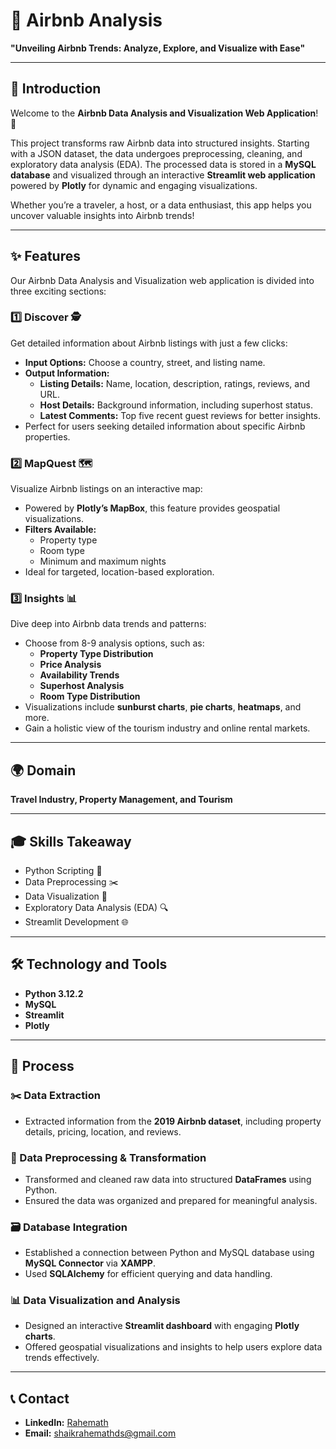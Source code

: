 # 🏡 Airbnb Analysis  
**"Unveiling Airbnb Trends: Analyze, Explore, and Visualize with Ease"**  

---  

## 📘 Introduction  
Welcome to the **Airbnb Data Analysis and Visualization Web Application**! 🚀  

This project transforms raw Airbnb data into structured insights. Starting with a JSON dataset, the data undergoes preprocessing, cleaning, and exploratory data analysis (EDA). The processed data is stored in a **MySQL database** and visualized through an interactive **Streamlit web application** powered by **Plotly** for dynamic and engaging visualizations.  

Whether you’re a traveler, a host, or a data enthusiast, this app helps you uncover valuable insights into Airbnb trends!  

---  

## ✨ Features  

Our Airbnb Data Analysis and Visualization web application is divided into three exciting sections:  

### 1️⃣ Discover 🕵️  
Get detailed information about Airbnb listings with just a few clicks:  
- **Input Options:** Choose a country, street, and listing name.  
- **Output Information:**  
  - **Listing Details:** Name, location, description, ratings, reviews, and URL.  
  - **Host Details:** Background information, including superhost status.  
  - **Latest Comments:** Top five recent guest reviews for better insights.  
- Perfect for users seeking detailed information about specific Airbnb properties.  

### 2️⃣ MapQuest 🗺️  
Visualize Airbnb listings on an interactive map:  
- Powered by **Plotly’s MapBox**, this feature provides geospatial visualizations.  
- **Filters Available:**  
  - Property type  
  - Room type  
  - Minimum and maximum nights  
- Ideal for targeted, location-based exploration.  

### 3️⃣ Insights 📊  
Dive deep into Airbnb data trends and patterns:  
- Choose from 8-9 analysis options, such as:  
  - **Property Type Distribution**  
  - **Price Analysis**  
  - **Availability Trends**  
  - **Superhost Analysis**  
  - **Room Type Distribution**  
- Visualizations include **sunburst charts**, **pie charts**, **heatmaps**, and more.  
- Gain a holistic view of the tourism industry and online rental markets.  

---  

## 🌍 Domain  
**Travel Industry, Property Management, and Tourism**  

---  

## 🎓 Skills Takeaway  
- Python Scripting 🐍  
- Data Preprocessing ✂️  
- Data Visualization 🎨  
- Exploratory Data Analysis (EDA) 🔍  
- Streamlit Development 🌐  

---  

## 🛠️ Technology and Tools  
- **Python 3.12.2**  
- **MySQL**  
- **Streamlit**  
- **Plotly**  

---  

## 🚀 Process  

### ✂️ Data Extraction  
- Extracted information from the **2019 Airbnb dataset**, including property details, pricing, location, and reviews.  

### 🔁 Data Preprocessing & Transformation  
- Transformed and cleaned raw data into structured **DataFrames** using Python.  
- Ensured the data was organized and prepared for meaningful analysis.  

### 🗃️ Database Integration  
- Established a connection between Python and MySQL database using **MySQL Connector** via **XAMPP**.  
- Used **SQLAlchemy** for efficient querying and data handling.  

### 📊 Data Visualization and Analysis  
- Designed an interactive **Streamlit dashboard** with engaging **Plotly charts**.  
- Offered geospatial visualizations and insights to help users explore data trends effectively.  

---  

## 📞 Contact  
- **LinkedIn:** [Rahemath](https://www.linkedin.com/in/rahemath/)  
- **Email:** shaikrahemathds@gmail.com  